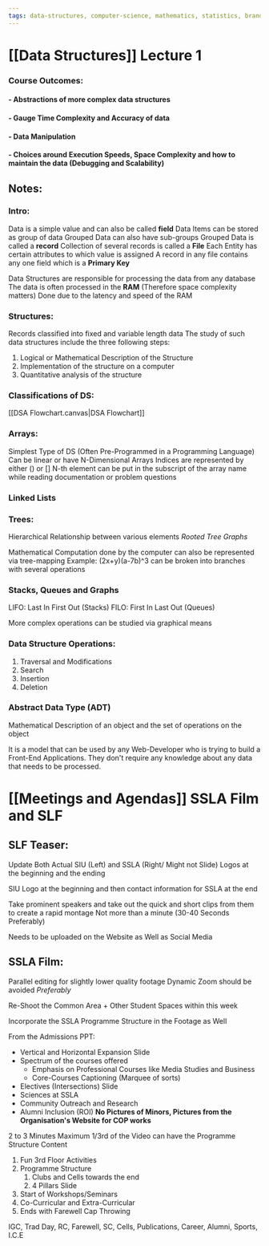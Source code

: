 ```yaml
---
tags: data-structures, computer-science, mathematics, statistics, branding
---
```

# [[Data Structures]] Lecture 1

### Course Outcomes:
#### - Abstractions of more complex data structures
#### - Gauge Time Complexity and Accuracy of data
#### - Data Manipulation
#### - Choices around Execution Speeds, Space Complexity and how to maintain the data (Debugging and Scalability)

## Notes:

### Intro:
Data is a simple value and can also be called **field**
Data Items can be stored as group of data
Grouped Data can also have sub-groups
Grouped Data is called a **record**
Collection of several records is called a **File**
Each Entity has certain attributes to which value is assigned
A record in any file contains any one field which is a **Primary Key**

Data Structures are responsible for processing the data from any database
The data is often processed in the **RAM** (Therefore space complexity matters)
	Done due to the latency and speed of the RAM

### Structures:
Records classified into fixed and variable length data
The study of such data structures include the three following steps:
1. Logical or Mathematical Description of the Structure
2. Implementation of the structure on a computer
3. Quantitative analysis of the structure

### Classifications of DS:

[[DSA Flowchart.canvas|DSA Flowchart]] 

### Arrays:

Simplest Type of DS (Often Pre-Programmed in a Programming Language)
Can be linear or have N-Dimensional Arrays
Indices are represented by either () or []
N-th element can be put in the subscript of the array name while reading documentation or problem questions

### Linked Lists

### Trees:

Hierarchical Relationship between various elements
_Rooted Tree Graphs_

Mathematical Computation done by the computer can also be represented via tree-mapping
Example: (2x+y)(a-7b)^3 can be broken into branches with several operations

### Stacks, Queues and Graphs

LIFO: Last In First Out (Stacks)
FILO: First In Last Out (Queues)

More complex operations can be studied via graphical means

### Data Structure Operations:
1. Traversal and Modifications
2. Search
3. Insertion
4. Deletion

### Abstract Data Type (ADT)

Mathematical Description of an object and the set of operations on the object

It is a model that can be used by any Web-Developer who is trying to build a Front-End Applications. 
They don't require any knowledge about any data that needs to be processed.
# [[Meetings and Agendas]] SSLA Film and SLF

## SLF Teaser:

Update Both Actual SIU (Left) and SSLA (Right/ Might not Slide) Logos at the beginning and the ending

SIU Logo at the beginning and then contact information for SSLA at the end

Take prominent speakers and take out the quick and short clips from them to create a rapid montage
Not more than a minute (30-40 Seconds Preferably)

Needs to be uploaded on the Website as Well as Social Media

## SSLA Film:

Parallel editing for slightly lower quality footage
Dynamic Zoom should be avoided *Preferably*

Re-Shoot the Common Area + Other Student Spaces within this week

Incorporate the SSLA Programme Structure in the Footage as Well

From the Admissions PPT:
- Vertical and Horizontal Expansion Slide
- Spectrum of the courses offered
	- Emphasis on Professional Courses like Media Studies and Business
	- Core-Courses Captioning (Marquee of sorts)
- Electives (Intersections) Slide
- Sciences at SSLA
- Community Outreach and Research
- Alumni Inclusion (ROI)
**No Pictures of Minors, Pictures from the Organisation's Website for COP works**

2 to 3 Minutes Maximum
1/3rd of the Video can have the Programme Structure Content

1. Fun 3rd Floor Activities
2. Programme Structure 
	1. Clubs and Cells towards the end
	2. 4 Pillars Slide
3. Start of Workshops/Seminars
4. Co-Curricular and Extra-Curricular
5. Ends with Farewell Cap Throwing

IGC, Trad Day, RC, Farewell, SC, Cells, Publications, Career, Alumni, Sports, I.C.E